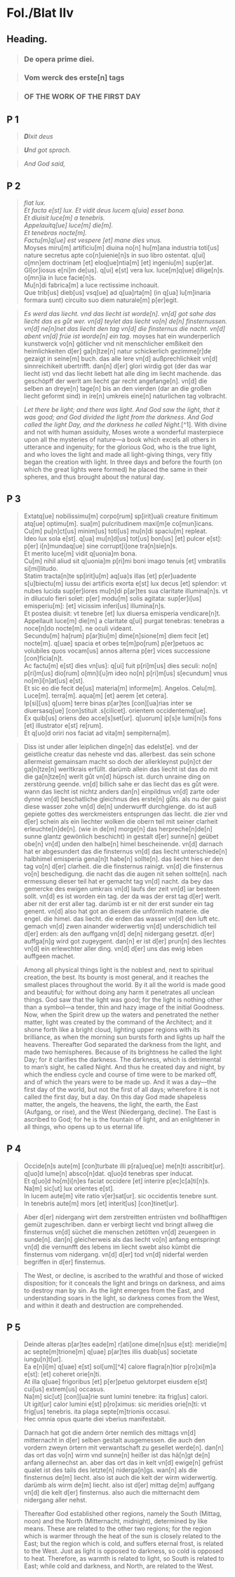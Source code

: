 # Fol./Blat IIv

## Heading.

>### De opera prime diei.

>### Vom werck des erste[n] tags

>### OF THE WORK OF THE FIRST DAY  


## P 1


>***D**Ixit deus*

>***U**nd got sprach.* 

>*And God said,*


## P 2

>*fiat lux.  
Et facta e[st] lux.
Et vidit deus lucem q[uia] esset bona.  
Et diuisit luce[m] a tenebris.  
Appelauitq[ue] luce[m] die[m].  
Et tenebras nocte[m].  
Factu[m]q[ue] est vespere [et] mane dies vnus.*  
Moyses miru[m] artificiu[m] diuina no[n] hu[m]ana industria toti[us] nature secretus apte co[n]uienie[n]s in suo libro ostentat. q[ui] o[mn]em doctrinam [et] eloq[ue]ntia[m] [et] ingeniu[m] sup[er]at.  
Gl[or]iosus e[ni]m de[us]. q[ui] e[st] vera lux. luce[m]q[ue] dilige[n]s. o[mn]ia in luce facie[n]s.  
Mu[n]di fabrica[m] a luce rectissime inchoauit.  
Que trib[us] dieb[us] vsq[ue] ad q[ua]rta[m] (in q[ua] lu[m]inaria formara sunt) circuito suo diem naturale[m] p[er]egit.  


>*Es werd das liecht. vnd das liecht ist worde[n]. vn[d] got sahe das liecht das es gůt wer. vn[d] teylet das liecht vo[n] de[n] finsternussen. vn[d] ne[n]net das liecht den tag vn[d] die finsternus die nacht. vn[d] abent vn[d] früe ist worde[n] ein tag.* moyses hat ein wunderperlich kunstwerck vo[n] götlicher vnd nit menschlicher emßikeit den heimlichkeiten d[er] ga[n]tze[n] natur schickerlich gezimme[r]de gezaigt in seine[m] buch. das alle lere vn[d] außprechlichkeit vn[d] sinnreichikeit ubertrifft. dan[n] d[er] glori wirdig got (der das war liecht ist) vnd das liecht liebett hat alle ding im liecht machende. das geschöpff der werlt am liecht gar recht angefange[n]. vn[d] die selben an dreye[n] tage[n] bis an den vierden (dar an die großen liecht geformt sind) in ire[n] umkreis eine[n] naturlichen tag volbracht. 

>*Let there be light; and there was light. And God saw the light, that it was good; and God divided the light from the darkness. And God called the light Day, and the darkness he called Night.*[^1]. With divine and not with human assiduity, Moses wrote a wonderful masterpiece upon all the mysteries of nature—a book which excels all others in utterance and ingenuity; for the glorious God, who is the true light, and who loves the light and made all light-giving things, very fitly began the creation with light. In three days and before the fourth (on which the great lights were formed) he placed the same in their spheres, and thus brought about the natural day.

## P 3

>Extatq[ue] nobilissimu[m] corpo[rum] sp[irit]uali creature finitimum atq[ue] optimu[m]. sua[m] pulcritudinem maxi[m]e co[mun]icans.  
Cu[m] pu[n]ct[us] minim[us] toti[us] mu[n]di spaciu[m] repleat.  
Ideo lux sola e[st]. q[ua] mu[n]d[us] tot[us] bon[us] [et] pulcer e[st]: p[er] i[n]mundaq[ue] sine corrupt[i]one tra[n]sie[n]s.  
Et merito luce[m] vidit q[uonia]m bona.  
Cu[m] nihil aliud sit q[uonia]m p[ri]mi boni imago tenuis [et] vmbratilis si[mi]litudo.  
Statim tracta[n]te sp[irit]u[m] aq[ua]s illas [et] p[er]uadente s[u]biectu[m] iussu dei artificis exorta e[st] lux decus [et] splendor: vt nubes lucida sup[er]iores mu[n]di p[ar]tes sua claritate illumina[n]s. vt in diluculo fieri solet: p[er] modu[m] solis agitata: sup[er]i[us] emisperiu[m]: [et] vicissim inferi[us] illumina[n]s.  
Et postea diuisit: vt tenebre [et] lux diuersa emisperia vendicare[n]t.  
Appellauit luce[m] die[m] a claritate q[ui] purgat tenebras: tenebras a noce[n]do nocte[m]. ne oculi videant.  
Secundu[m] ha[rum] p[ar]tiu[m] dime[n]sione[m] diem fecit [et] nocte[m]. q[uae] spacia et orbes te[m]po[rum] p[er]petuos ac volubiles quos vocam[us] annos alterna p[er] vices successione [con]ficia[n]t.  
Ac factu[m] e[st] dies vn[us]: q[ui] fuit p[ri]m[us] dies seculi: no[n] p[ri]m[us] dio[rum] o[mn]i[u]m ideo no[n] p[ri]m[us] s[ecundum] vnus no[m]i[n]at[us] e[st].  
Et sic eo die fecit de[us] materia[m] informe[m]. Angelos. Celu[m]. Luce[m]. terra[m]. aqua[m] [et] aerem [et cetera].  
Ip[si][us] q[uom] terre binas p[ar]tes [con][ua]rias inter se diuersasq[ue] [con]stituit .s[cilicet]. orientem occidentemq[ue].  
Ex quib[us] oriens deo acce[s]set[ur]. q[uorum] ip[s]e lumi[ni]s fons [et] illustrator e[st] re[rum].  
Et q[uo]d oriri nos faciat ad vita[m] sempiterna[m].

>Diss ist under aller leiplichen dinge[n] das edelst[e]. vnd der geistliche creatur das neheste vnd das. allerbest. das sein schone allermeist gemainsam macht so doch der allerkleynst pu[n]ct der ga[n]tze[n] werltkrais erfüllt. darümb allein das liecht ist das do mit die ga[n]tze[n] werlt gůt vn[d] hüpsch ist. durch unraine ding on zerstörung geende. vn[d] billich sahe er das liecht das es gůt were. wann das liecht ist nichtz anders dan[n] einpildnus vn[d] zarte oder dynne vn[d] beschatliche gleichnus des erste[n] gůts. als nu der gaist diese wasser zohe vn[d] de[n] underwurff durchgienge. do ist auß gepiete gottes des werckmeisters entsprungen das liecht. die zier vnd d[er] schein als ein liechter wolken die obern teil mit seiner clarheit erleuchte[n]de[n]. (wie in de[m] morge[n] das herpreche[n]de[n] sunne glantz gewönlich beschicht) in gestalt d[er] sunne[n] geübet obe[n] vn[d] unden den halbe[n] himel bescheinende. vn[d] darnach hat er abgesundert das die finsternus vn[d] das liecht unterschiede[n] halbhimel emisperia gena[n]t habe[n] sollte[n]. das liecht hies er den tag vo[n] d[er] clarheit. die die finsternus rainigt. vn[d] die finsternus vo[n] beschedigung. die nacht das die augen nit sehen soltte[n]. nach ermessung dieser teil hat er gemacht tag vn[d] nacht. da bey das gemercke des ewigen umkrais vn[d] laufs der zeit vn[d] iar besteen sollt. vn[d] es ist worden ein tag. der da was der erst tag d[er] werlt. aber nit der erst aller tag. darümb ist er nit der erst sunder ein tag genent. vn[d] also hat got an diesem die unförmlich materie. die engel. die himel. das liecht. die erden das wasser vn[d] den luft etc. gemach vn[d] zwen ainander widerwertig vn[d] underschidlich teil d[er] erden: als den auffgang vn[d] de[n] nidergang gesetzt. d[er] auffga[n]g wird got zugeygent. dan[n] er ist d[er] prun[n] des liechtes vn[d] ein erlewchter aller ding. vn[d] d[er] uns das ewig leben auffgeen machet. 

>Among all physical things light is the noblest and, next to spiritual creation, the best. Its bounty is most general, and it reaches the smallest places throughout the world. By it all the world is made good and beautiful; for without doing any harm it penetrates all unclean things. God saw that the light was good; for the light is nothing other than a symbol—a tender, thin and hazy image of the initial Goodness. Now, when the Spirit drew up the waters and penetrated the nether matter, light was created by the command of the Architect; and it shone forth like a bright cloud, lighting upper regions with its brilliance, as when the morning sun bursts forth and lights up half the heavens. Thereafter God separated the darkness from the light, and made two hemispheres. Because of its brightness he called the light Day; for it clarifies the darkness. The darkness, which is detrimental to man’s sight, he called Night. And thus he created day and night, by which the endless cycle and course of time were to be marked off, and of which the years were to be made up. And it was a day—the first day of the world, but not the first of all days; wherefore it is not called the first day, but a day. On this day God made shapeless matter, the angels, the heavens, the light, the earth, the East (Aufgang, or rise), and the West (Niedergang, decline). The East is ascribed to God; for he is the fountain of light, and an enlightener in all things, who opens up to us eternal life. 
 
## P 4

>Occide[n]s aute[m] [con]turbate illi p[ra]ueq[ue] me[n]ti asscribit[ur]. q[uo]d lume[n] absco[n]dat. q[uo]d tenebras sper inducat.  
Et q[uo]d ho[m]i[n]es faciat occidere [et] interire p[ec]c[a]ti[n]s.  
Na[m] sic[ut] lux orientes e[st].  
In lucem aute[m] vite ratio v[er]sat[ur]. sic occidentis tenebre sunt.  
In tenebris aute[m] mors [et] interit[us] [con]tinet[ur].  

>Aber d[er] nidergang wirt dem zerstreitten entrüsten vnd boßhafftigen gemüt zugeschriben. dann er verbirgt liecht vnd bringt allweg die finsternus vn[d] süchet die menschen zetötten vn[d] zeuergeen in sunde[n]. dan[n] gleicherweis als das liecht vo[n] anfang entspringt vn[d] die vernunfft des lebens im liecht swebt also kümbt die finsternus vom nidergang. vn[d] d[er] tod vn[d] niderfal werden begriffen in d[er] finsternus.

>The West, or decline, is ascribed to the wrathful and those of wicked disposition; for it conceals the light and brings on darkness, and aims to destroy man by sin. As the light emerges from the East, and understanding soars in the light, so darkness comes from the West, and within it death and destruction are comprehended.

## P 5

>Deinde alteras p[ar]tes eade[m] r[ati]one dime[n]sus e[st]: meridie[m] ac septe[m]trione[m] q[uae] p[ar]tes illis duab[us] societate iungu[n]t[ur].  
Ea e[n]i[m] q[uae] e[st] sol[um][^4] calore flagra[n]tior p[ro]xi[m]a e[st]: [et] coheret orie[n]ti.  
At illa q[uae] frigoribus [et] p[er]petuo gelutorpet eiusdem e[st] cui[us] extrem[us] occasus.  
Na[m] sic[ut] [con][ua]rie sunt lumini tenebre: ita frig[us] calori.  
Ut igit[ur] calor lumini e[st] p[ro]ximus: sic meridies orie[n]ti: vt frig[us] tenebris. ita plaga septe[m]trionis occasui.  
Hec omnia opus quarte diei vberius manifestabit.


>Darnach hat got die andern örter nemlich des mittags vn[d] mitternacht in d[er] selben gestalt ausgemessen. die auch den vordern zweyn örtern mit verwantschaft zu gesellet werde[n]. dan[n] das ort das vo[n] wirm vnd sunne[n] heißer ist das hä[n]gt de[n] anfang allernechst an. aber das ort das in kelt vn[d] ewige[n] gefrüst qualet ist des tails des letzte[n] niderga[n]gs. wan[n] als die finsternus de[m] liecht. also ist auch die kelt der wirm widerwertig. darümb als wirm de[m] liecht. also ist d[er] mittag de[m] auffgang vn[d] die kelt d[er] finsternus. also auch die mitternacht dem nidergang aller nehst.

>Thereafter God established other regions, namely the South (Mittag, noon) and the North (Mitternacht, midnight), determined by like means. These are related to the other two regions; for the region which is warmer through the heat of the sun is closely related to the East; but the region which is cold, and suffers eternal frost, is related to the West. Just as light is opposed to darkness, so cold is opposed to heat. Therefore, as warmth is related to light, so South is related to East; while cold and darkness, and North, are related to the West. 
